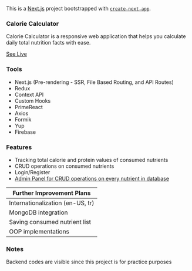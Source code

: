 This is a [Next.js](https://nextjs.org/) project bootstrapped with [`create-next-app`](https://github.com/vercel/next.js/tree/canary/packages/create-next-app).

### Calorie Calculator

Calorie Calculator is a responsive web application that helps you calculate daily total nutrition facts with ease.

[See Live](https://calorie-calculator-next.vercel.app/)

### Tools

- Next.js (Pre-rendering - SSR, File Based Routing, and API Routes)
- Redux
- Context API
- Custom Hooks
- PrimeReact
- Axios
- Formik
- Yup
- Firebase

### Features

- Tracking total calorie and protein values of consumed nutrients
- CRUD operations on consumed nutrients
- Login/Register
- [Admin Panel for CRUD operations on every nutrient in database](/assets/images)

| Further Improvement Plans        |
| -------------------------------- |
| Internationalization (en-US, tr) |
| MongoDB integration              |
| Saving consumed nutrient list    |
| OOP implementations              |

### Notes

Backend codes are visible since this project is for practice purposes
